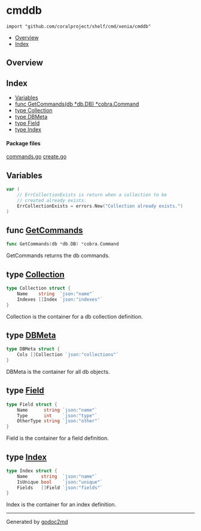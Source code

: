 

# cmddb
`import "github.com/coralproject/shelf/cmd/xenia/cmddb"`

* [Overview](#pkg-overview)
* [Index](#pkg-index)

## <a name="pkg-overview">Overview</a>



## <a name="pkg-index">Index</a>
* [Variables](#pkg-variables)
* [func GetCommands(db *db.DB) *cobra.Command](#GetCommands)
* [type Collection](#Collection)
* [type DBMeta](#DBMeta)
* [type Field](#Field)
* [type Index](#Index)


#### <a name="pkg-files">Package files</a>
[commands.go](/src/github.com/coralproject/shelf/cmd/xenia/cmddb/commands.go) [create.go](/src/github.com/coralproject/shelf/cmd/xenia/cmddb/create.go) 



## <a name="pkg-variables">Variables</a>
``` go
var (
    // ErrCollectionExists is return when a collection to be
    // created already exists.
    ErrCollectionExists = errors.New("Collection already exists.")
)
```


## <a name="GetCommands">func</a> [GetCommands](/src/target/commands.go?s=389:431#L8)
``` go
func GetCommands(db *db.DB) *cobra.Command
```
GetCommands returns the db commands.




## <a name="Collection">type</a> [Collection](/src/target/create.go?s=1200:1291#L46)
``` go
type Collection struct {
    Name    string  `json:"name"`
    Indexes []Index `json:"indexes"`
}
```
Collection is the container for a db collection definition.










## <a name="DBMeta">type</a> [DBMeta](/src/target/create.go?s=1073:1135#L41)
``` go
type DBMeta struct {
    Cols []Collection `json:"collections"`
}
```
DBMeta is the container for all db objects.










## <a name="Field">type</a> [Field](/src/target/create.go?s=1517:1635#L59)
``` go
type Field struct {
    Name      string `json:"name"`
    Type      int    `json:"type"`
    OtherType string `json:"other"`
}
```
Field is the container for a field definition.










## <a name="Index">type</a> [Index](/src/target/create.go?s=1344:1465#L52)
``` go
type Index struct {
    Name     string  `json:"name"`
    IsUnique bool    `json:"unique"`
    Fields   []Field `json:"fields"`
}
```
Index is the container for an index definition.














- - -
Generated by [godoc2md](http://godoc.org/github.com/davecheney/godoc2md)
